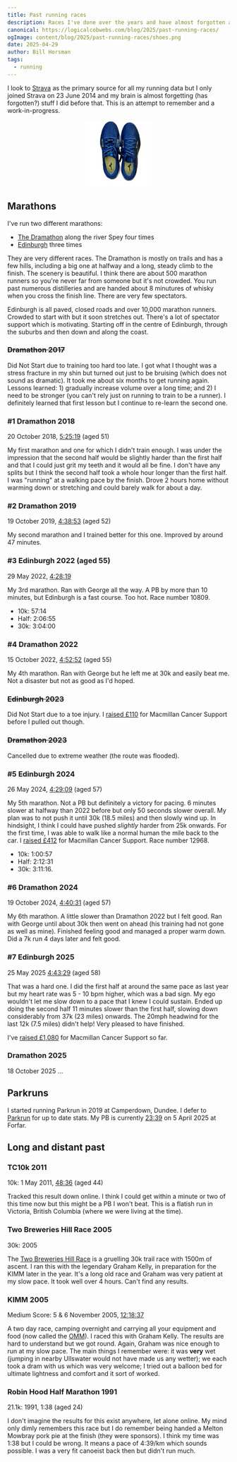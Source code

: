 ```yaml
---
title: Past running races
description: Races I've done over the years and have almost forgotten about
canonical: https://logicalcobwebs.com/blog/2025/past-running-races/
ogImage: content/blog/2025/past-running-races/shoes.png
date: 2025-04-29
author: Bill Horsman
tags:
  - running
---
```


I look to [Strava](https://www.strava.com/athletes/5349071) as the primary source for all my running data but I only joined Strava on 23 June 2014 and my brain is almost forgetting (has forgotten?) stuff I did before that. This is an attempt to remember and a work-in-progress.

<div style="text-align: center">
  <img src="./shoes.png" alt="My pair of running shoes that I used in the Edinburgh 2024 marathon" style="max-width: 150px; margin: auto;">
</div>

## Marathons

I've run two different marathons:

- [The Dramathon](https://www.thedramathon.com/) along the river Spey four times
- [Edinburgh](https://www.edinburghmarathon.com/) three times

They are very different races. The Dramathon is mostly on trails and has a few hills, including a big one at halfway and a long, steady climb to the finish. The scenery is beautiful. I think there are about 500 marathon runners so you're never far from someone but it's not crowded. You run past numerous distilleries and are handed about 8 minutures of whisky when you cross the finish line. There are very few spectators.

Edinburgh is all paved, closed roads and over 10,000 marathon runners. Crowded to start with but it soon stretches out. There's a lot of spectator support which is motivating. Starting off in the centre of Edinburgh, through the suburbs and then down and along the coast.

### ~~Dramathon 2017~~

Did Not Start due to training too hard too late. I got what I thought was a stress fracture in my shin but turned out just to be bruising (which does not sound as dramatic). It took me about six months to get running again. Lessons learned: 1) gradually increase volume over a long time; and 2) I need to be stronger (you can't rely just on running to train to be a runner). I definitely learned that first lesson but I continue to re-learn the second one.

### #1 Dramathon 2018

20 October 2018, [5:25:19](dramathon-2018.pdf) (aged 51)

My first marathon and one for which I didn't train enough. I was under the impression that the second half would be slightly harder than the first half and that I could just grit my teeth and it would all be fine. I don't have any splits but I think the second half took a whole hour longer than the first half. I was "running" at a walking pace by the finish. Drove 2 hours home without warming down or stretching and could barely walk for about a day.

### #2 Dramathon 2019

19 October 2019, [4:38:53](dramathon-2019.pdf) (aged 52)

My second marathon and I trained better for this one. Improved by around 47 minutes.

### #3 Edinburgh 2022 (aged 55)

29 May 2022, [4:28:19](https://www.myrunning.uk/emf-marathon-2022/results-stats?entry_id=1201689&race_number=10809&people_id=674652)

My 3rd marathon. Ran with George all the way. A PB by more than 10 minutes, but Edinburgh is a fast course. Too hot. Race number 10809. 

- 10k: 57:14
- Half: 2:06:55
- 30k: 3:04:00


### #4 Dramathon 2022

15 October 2022, [4:52:52](dramathon-2022.pdf) (aged 55)

My 4th marathon. Ran with George but he left me at 30k and easily beat me. Not a disaster but not as good as I'd hoped.

### ~~Edinburgh 2023~~

Did Not Start due to a toe injury. I [raised £110](https://www.justgiving.com/fundraising/bill-runs-edinburgh-marathon-2023) for Macmillan Cancer Support before I pulled out though. 

### ~~Dramathon 2023~~

Cancelled due to extreme weather (the route was flooded).

### #5 Edinburgh 2024

26 May 2024, [4:29:09](https://www.myrunning.uk/emf-marathon-2024/results-stats?entry_id=1388686&race_number=12968) (aged 57)

My 5th marathon. Not a PB but definitely a victory for pacing. 6 minutes slower at halfway than 2022 before but only 50 seconds slower overall. My plan was to not push it until 30k (18.5 miles) and then slowly wind up. In hindsight, I think I could have pushed _slightly_ harder from 25k onwards. For the first time, I was able to walk like a normal human the mile back to the car. I [raised £412](https://www.justgiving.com/page/bill-runs-edinburgh-marathon-2024) for Macmillan Cancer Support. Race number 12968.

- 10k: 1:00:57
- Half: 2:12:31
- 30k: 3:11:16. 

### #6 Dramathon 2024

19 October 2024, [4:40:31](dramathon-2024.pdf) (aged 57)

My 6th marathon. A little slower than Dramathon 2022 but I felt good. Ran with George until about 30k then went on ahead (his training had not gone as well as mine). Finished feeling good and managed a proper warm down. Did a 7k run 4 days later and felt good.

### #7 Edinburgh 2025

25 May 2025 [4:43:29](https://www.myrunning.uk/emf-marathon-2025/results-stats?entry_id=1605970&race_number=12047&people_id=674652) (aged 58)

That was a hard one. I did the first half at around the same pace as last year but my heart rate was 5 - 10 bpm higher, which was a bad sign. My ego wouldn't let me slow down to a pace that I knew I could sustain. Ended up doing the second half 11 minutes slower than the first half, slowing down considerably from 37k (23 miles) onwards. The 20mph headwind for the last 12k (7.5 miles) didn't help! Very pleased to have finished.

I've [raised £1,080](https://www.justgiving.com/page/bill-runs-edinburgh-marathon-2025) for Macmillan Cancer Support so far. 

### Dramathon 2025

18 October 2025 &hellip;

## Parkruns

I started running Parkrun in 2019 at Camperdown, Dundee. I defer to [Parkrun](https://www.parkrun.org.uk/parkrunner/6253485/) for up to date stats. My PB is currently [23:39](https://www.parkrun.org.uk/forfarloch/results/152/) on 5 April 2025 at Forfar.

## Long and distant past

### TC10k 2011

10k: 1 May 2011, [48:36](https://sportstats.one/results/38792) (aged 44)

Tracked this result down online. I think I could get within a minute or two of this time now but this might be a PB I won't beat. This is a flatish run in Victoria, British Columbia (where we were living at the time). 

### Two Breweries Hill Race 2005

30k: 2005

The [Two Breweries Hill Race](https://twobreweries.org.uk/) is a gruelling 30k trail race with 1500m of ascent. I ran this with the legendary Graham Kelly, in preparation for the KIMM later in the year. It's a long old race and Graham was very patient at my slow pace. It took well over 4 hours. Can't find any results. 

### KIMM 2005

Medium Score: 5 & 6 November 2005, [12:18:37](https://joelee.co.uk/2005/kimm/kimm05resm2.html)

A two day race, camping overnight and carrying all your equipment and food (now called the [OMM](https://theomm.com/the-omm/)). I raced this with Graham Kelly. The results are hard to understand but we got round. Again, Graham was nice enough to run at my slow pace. The main things I remember were: it was **very** wet (jumping in nearby Ullswater would not have made us any wetter); we each took a dram with us which was very welcome; I tried out a balloon bed for ultimate lightness and comfort and it sort of worked.

### Robin Hood Half Marathon 1991

21.1k: 1991, 1:38 (aged 24)

I don't imagine the results for this exist anywhere, let alone online. My mind only dimly remembers this race but I do remember being handed a Melton Mowbray pork pie at the finish (they were sponsors). I think my time was 1:38 but I could be wrong. It means a pace of 4:39/km which sounds possible. I was a very fit canoeist back then but didn't run much.

